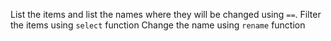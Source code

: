 List the items and list the names where they will be changed using `==`.
Filter the items using `select` function
Change the name using `rename` function

